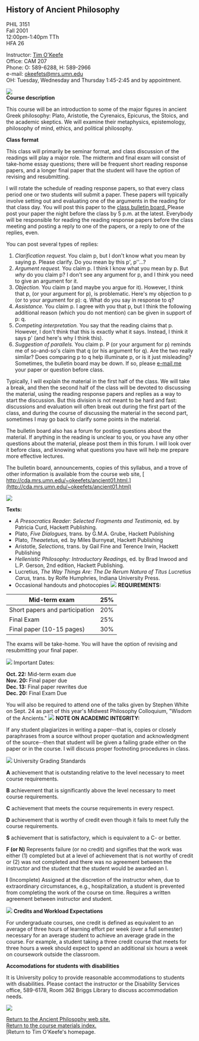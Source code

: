 ##  History of Ancient Philosophy

PHIL 3151  
Fall 2001  
12:00pm-1:40pm TTh  
HFA 26

Instructor: [ Tim O'Keefe ](index.html)  
Office: CAM 207  
Phone: O: 589-6288, H: 589-2966  
e-mail: [ okeefets@mrs.umn.edu](mailto:okeefets@mrs.umn.edu)  
OH: Tuesday, Wednesday and Thursday 1:45-2:45 and by appointment.

![](blueline.gif)  
**Course description**

This course will be an introduction to some of the major figures in ancient
Greek philosophy: Plato, Aristotle, the Cyrenaics, Epicurus, the Stoics, and
the academic skeptics. We will examine their metaphysics, epistemology,
philosophy of mind, ethics, and political philosophy.

**Class format**

This class will primarily be seminar format, and class discussion of the
readings will play a major role. The midterm and final exam will consist of
take-home essay questions; there will be frequent short reading response
papers, and a longer final paper that the student will have the option of
revising and resubmitting.

I will rotate the schedule of reading response papers, so that every class
period one or two students will submit a paper. These papers will typically
involve setting out and evaluating one of the arguments in the reading for
that class day. You will post this paper to the [class bulletin board.
](https://webct3.umn.edu) Please post your paper the night before the class by
5 p.m. at the latest. Everybody will be responsible for reading the reading
response papers before the class meeting and posting a reply to one of the
papers, or a reply to one of the replies, even.

You can post several types of replies:

  1. _Clarification request._ You claim p, but I don't know what you mean by saying p. Please clarify. Do you mean by this p', p''...? 
  2. _Argument request._ You claim p. I think I know what you mean by p. But _why_ do you claim p? I don't see any argument for p, and I think you need to give an argument for it. 
  3. _Objection._ You claim p (and maybe you argue for it). However, I think that p, (or your argument for p), is problematic. Here's my objection to p (or to your argument for p): q. What do you say in response to q? 
  4. _Assistance._ You claim p. I agree with you that p, but I think the following additional reason (which you do not mention) can be given in support of p: q. 
  5. _Competing interpretation._ You say that the reading claims that p. However, I don't think that this is exactly what it says. Instead, I think it says p' (and here's why I think this). 
  6. _Suggestion of parallels._ You claim p. P (or your argument for p) reminds me of so-and-so's claim that q (or his argument for q). Are the two really similar? Does comparing p to q help illuminate p, or is it just misleading? 
Sometimes, the bulletin board may be down. If so, please [e-mail
me](mailto:okeefets@mrs.umn.edu) your paper or question before class.

Typically, I will explain the material in the first half of the class. We will
take a break, and then the second half of the class will be devoted to
discussing the material, using the reading response papers and replies as a
way to start the discussion. But this division is not meant to be hard and
fast: discussions and evaluation will often break out during the first part of
the class, and during the course of discussing the material in the second
part, sometimes I may go back to clarify some points in the material.

The bulletin board also has a forum for posting questions about the material.
If anything in the reading is unclear to you, or you have any other questions
about the material, please post them in this forum. I will look over it before
class, and knowing what questions you have will help me prepare more effective
lectures.

The bulletin board, announcements, copies of this syllabus, and a trove of
other information is available from the course web site, [
http://cda.mrs.umn.edu/~okeefets/ancient01.html.](http://cda.mrs.umn.edu/~okeefets/ancient01.html)

![](blueline.gif)

**Texts:**

  * _A Presocratics Reader: Selected Fragments and Testimonia,_ ed. by Patricia Curd, Hackett Publishing. 
  * Plato, _Five Dialogues,_ trans. by G.M.A. Grube, Hackett Publishing 
  * Plato, _Theaetetus,_ ed. by Miles Burnyeat, Hackett Publishing 
  * Aristotle, _Selections,_ trans. by Gail Fine and Terence Irwin, Hackett Publishing 
  * _Hellenistic Philosophy: Introductory Readings,_ ed. by Brad Inwood and L.P. Gerson, 2nd edition, Hackett Publishing. 
  * Lucretius, _The Way Things Are: The De Rerum Natura of Titus Lucretius Carus,_ trans. by Rolfe Humphries, Indiana University Press. 
  * Occasional handouts and photocopies 
![](blueline.gif) **REQUIREMENTS:**

Mid-term exam |  25%  
---|---  
Short papers and participation  |  20%  
Final Exam  |  25%  
Final paper (10-15 pages)  |  30%  
  
The exams will be take-home. You will have the option of revising and
resubmitting your final paper.

![](blueline.gif) Important Dates:

**Oct. 22:** Mid-term exam due  
**Nov. 20:** Final paper due  
**Dec. 13:** Final paper rewrites due  
**Dec. 20:** Final Exam Due

You will also be required to attend one of the talks given by Stephen White on
Sept. 24 as part of this year's Midwest Philosophy Colloquium, "Wisdom of the
Ancients." ![](blueline.gif) **NOTE ON ACADEMIC INTEGRITY:**

If any student plagiarizes in writing a paper--that is, copies or closely
paraphrases from a source without proper quotation and acknowledgment of the
source--then that student will be given a failing grade either on the paper or
in the course. I will discuss proper footnoting procedures in class.

![](blueline.gif) University Grading Standards

**A** achievement that is outstanding relative to the level necessary to meet
course requirements.

**B** achievement that is significantly above the level necessary to meet
course requirements.

**C** achievement that meets the course requirements in every respect.

**D** achievement that is worthy of credit even though it fails to meet fully
the course requirements.

**S** achievement that is satisfactory, which is equivalent to a C- or better.

**F (or N)** Represents failure (or no credit) and signifies that the work was
either (1) completed but at a level of achievement that is not worthy of
credit or (2) was not completed and there was no agreement between the
instructor and the student that the student would be awarded an I.

**I** (Incomplete) Assigned at the discretion of the instructor when, due to
extraordinary circumstances, e.g., hospitalization, a student is prevented
from completing the work of the course on time. Requires a written agreement
between instructor and student.

![](blueline.gif) **Credits and Workload Expectations**

For undergraduate courses, one credit is defined as equivalent to an average
of three hours of learning effort per week (over a full semester) necessary
for an average student to achieve an average grade in the course. For example,
a student taking a three credit course that meets for three hours a week
should expect to spend an additional six hours a week on coursework outside
the classroom.

**Accomodations for students with disabilities**

It is University policy to provide reasonable accommodations to students with
disabilities. Please contact the instructor or the Disability Services office,
589-6178, Room 362 Briggs Library to discuss accommodation needs.

![](blueline.gif)

[Return to the Ancient Philosophy web site.](ancient01.html)  
[Return to the course materials index.](course-materials.html)  
[Return to Tim O'Keefe's homepage.  

